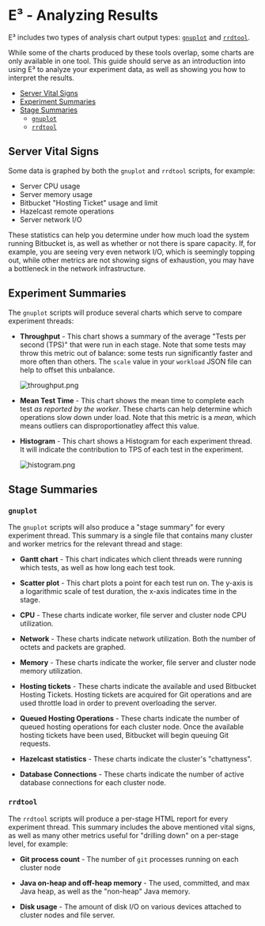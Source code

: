 # E³ - Analyzing Results

E³ includes two types of analysis chart output types: [`gnuplot`](./gnuplot) and [`rrdtool`](./rrdtool).

While some of the charts produced by these tools overlap, some charts are only available in one tool. This
guide should serve as an introduction into using E³ to analyze your experiment data, as well as showing
you how to interpret the results.

- [Server Vital Signs](#markdown-header-server-vital-signs)
- [Experiment Summaries](#markdown-header-experiment-summaries)
- [Stage Summaries](#markdown-header-stage-summaries)
    - [`gnuplot`](#markdown-header-gnuplot)
    - [`rrdtool`](#markdown-header-rrdtool)

## Server Vital Signs

Some data is graphed by both the `gnuplot` and `rrdtool` scripts, for example: 

- Server CPU usage
- Server memory usage
- Bitbucket "Hosting Ticket" usage and limit
- Hazelcast remote operations
- Server network I/O

These statistics can help you determine under how much load the system running Bitbucket is, as well as whether or not
there is spare capacity. If, for example, you are seeing very even network I/O, which is seemingly topping out, while
other metrics are not showing signs of exhaustion, you may have a bottleneck in the network infrastructure.

## Experiment Summaries

The `gnuplot` scripts will produce several charts which serve to compare experiment threads: 

- **Throughput** - This chart shows a summary of the average "Tests per second (TPS)" that were run in each stage.
  Note that some tests may throw this metric out of balance: some tests run significantly faster and more often than 
  others. The `scale` value in your `workload` JSON file can help to offset this unbalance.

  ![throughput.png](https://developer.atlassian.com/blog/2016/12/how-we-built-bitbucket-data-center-to-scale/throughput.png)

- **Mean Test Time** - This chart shows the mean time to complete each test _as reported by the worker_. These charts
  can help determine which operations slow down under load. Note that this metric is a _mean_, which means outliers can
  disproportionatley affect this value.

- **Histogram** - This chart shows a Histogram for each experiment thread. It will indicate the contribution to TPS
  of each test in the experiment.

  ![histogram.png](https://developer.atlassian.com/blog/2016/12/how-we-built-bitbucket-data-center-to-scale/histogram-thread-008.png)

## Stage Summaries

### `gnuplot`

The `gnuplot` scripts will also produce a "stage summary" for every experiment thread. This summary is a single file that
contains many cluster and worker metrics for the relevant thread and stage: 

- **Gantt chart** - This chart indicates which client threads were running which tests, as well as how long each test took.

- **Scatter plot** - This chart plots a point for each test run on. The y-axis is a logarithmic scale of test duration, the
  x-axis indicates time in the stage.

- **CPU** - These charts indicate worker, file server and cluster node CPU utilization.

- **Network** - These charts indicate network utilization. Both the number of octets and packets are graphed.

- **Memory** - These charts indicate the worker, file server and cluster node memory utilization.

- **Hosting tickets** - These charts indicate the available and used Bitbucket Hosting Tickets. Hosting tickets are
  acquired for Git operations and are used throttle load in order to prevent overloading the server.

- **Queued Hosting Operations** - These charts indicate the number of queued hosting operations for each cluster node.
  Once the available hosting tickets have been used, Bitbucket will begin queuing Git requests.

- **Hazelcast statistics** - These charts indicate the cluster's "chattyness".

- **Database Connections** - These charts indicate the number of active database connections for each cluster node.


### `rrdtool`

The `rrdtool` scripts will produce a per-stage HTML report for every experiment thread. This summary includes the above
mentioned vital signs, as well as many other metrics useful for "drilling down" on a per-stage level, for example: 

- **Git process count** - The number of `git` processes running on each cluster node

- **Java on-heap and off-heap memory** - The used, committed, and max Java heap, as well as the "non-heap" Java memory.

- **Disk usage** - The amount of disk I/O on various devices attached to cluster nodes and file server.

